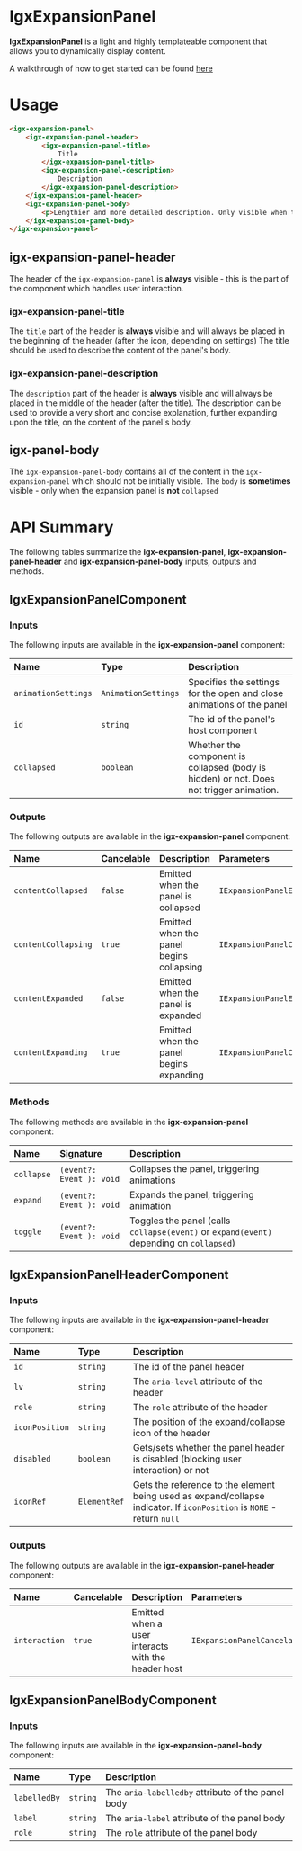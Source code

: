# IgxExpansionPanel


**IgxExpansionPanel** is a light and highly templateable component that allows you to dynamically display content.

A walkthrough of how to get started can be found [here](https://www.infragistics.com/products/ignite-ui-angular/angular/components/expansion-panel)

# Usage

```html
<igx-expansion-panel>
    <igx-expansion-panel-header>
        <igx-expansion-panel-title>
            Title
        </igx-expansion-panel-title>
        <igx-expansion-panel-description>
            Description
        </igx-expansion-panel-description>
    </igx-expansion-panel-header>
    <igx-expansion-panel-body>
        <p>Lengthier and more detailed description. Only visible when the panel is expanded</p>
    </igx-expansion-panel-body>
</igx-expansion-panel>
```

## igx-expansion-panel-header
The header of the `igx-expansion-panel` is **always** visible - this is the part of the component which handles user interaction.

### igx-expansion-panel-title
The `title` part of the header is **always** visible and will always be placed in the beginning of the header (after the icon, depending on settings) 
The title should be used to describe the content of the panel's body.

### igx-expansion-panel-description
The `description` part of the header is **always** visible and will always be placed in the middle of the header (after the title).
The description can be used to provide a very short and concise explanation, further expanding upon the title, on the content of the panel's body.

## igx-panel-body
The `igx-expansion-panel-body` contains all of the content in the `igx-expansion-panel` which should not be initially visible. The `body` is **sometimes** visible - only when the expansion panel is **not** `collapsed`

# API Summary
The following tables summarize the **igx-expansion-panel**, **igx-expansion-panel-header** and **igx-expansion-panel-body** inputs, outputs and methods.

## IgxExpansionPanelComponent

### Inputs
The following inputs are available in the **igx-expansion-panel** component:

| Name | Type | Description |
| :--- | :--- | :--- |
| `animationSettings` | `AnimationSettings` | Specifies the settings for the open and close animations of the panel |
| `id` | `string` | The id of the panel's host component |
| `collapsed` | `boolean` | Whether the component is collapsed (body is hidden) or not. Does not trigger animation. |

### Outputs
The following outputs are available in the **igx-expansion-panel** component:

| Name | Cancelable | Description | Parameters
| :--- | :--- | :--- | :--- |
| `contentCollapsed` | `false` | Emitted when the panel is collapsed | `IExpansionPanelEventArgs` |
| `contentCollapsing` | `true` | Emitted when the panel begins collapsing | `IExpansionPanelCancelableEventArgs` |
| `contentExpanded` | `false` | Emitted when the panel is expanded | `IExpansionPanelEventArgs` |
| `contentExpanding` | `true` | Emitted when the panel begins expanding | `IExpansionPanelCancelableEventArgs` |


### Methods
The following methods are available in the **igx-expansion-panel** component:

| Name | Signature | Description |
| :--- | :--- | :--- |
| `collapse` | `(event?: Event ): void` | Collapses the panel, triggering animations |
| `expand` | `(event?: Event ): void` | Expands the panel, triggering animation |
| `toggle` | `(event?: Event ): void` | Toggles the panel (calls `collapse(event)` or `expand(event)` depending on `collapsed`) |


## IgxExpansionPanelHeaderComponent
### Inputs
The following inputs are available in the **igx-expansion-panel-header** component:

| Name | Type | Description |
| :--- | :--- | :--- |
| `id` | `string` | The id of the panel header |
| `lv` | `string` | The `aria-level` attribute of the header |
| `role` | `string` | The `role` attribute of the header |
| `iconPosition` | `string` | The position of the expand/collapse icon of the header |
| `disabled` | `boolean` | Gets/sets whether the panel header is disabled (blocking user interaction) or not |
| `iconRef` | `ElementRef` | Gets the reference to the element being used as expand/collapse indicator. If `iconPosition` is `NONE` - return `null` |


### Outputs
The following outputs are available in the **igx-expansion-panel-header** component:

| Name | Cancelable | Description | Parameters
| :--- | :--- | :--- | :--- |
| `interaction` | `true` | Emitted when a user interacts with the header host | `IExpansionPanelCancelableEventArgs` |

## IgxExpansionPanelBodyComponent
### Inputs
The following inputs are available in the **igx-expansion-panel-body** component:

| Name | Type | Description |
| :--- | :--- | :--- |
| `labelledBy` | `string` | The `aria-labelledby` attribute of the panel body |
| `label` | `string` | The `aria-label` attribute of the panel body |
| `role` | `string` | The `role` attribute of the panel body |

